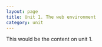```yaml
---
layout: page
title: Unit 1. The web environment
category: unit
---
```


This would be the content on unit 1.
